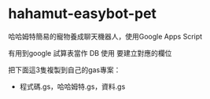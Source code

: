 # hahamut-easybot-pet

哈哈姆特簡易的寵物養成聊天機器人，使用Google Apps Script

有用到google 試算表當作 DB 使用
要建立對應的欄位

把下面這3隻複製到自己的gas專案：

* 程式碼.gs，哈哈姆特.gs，資料.gs

